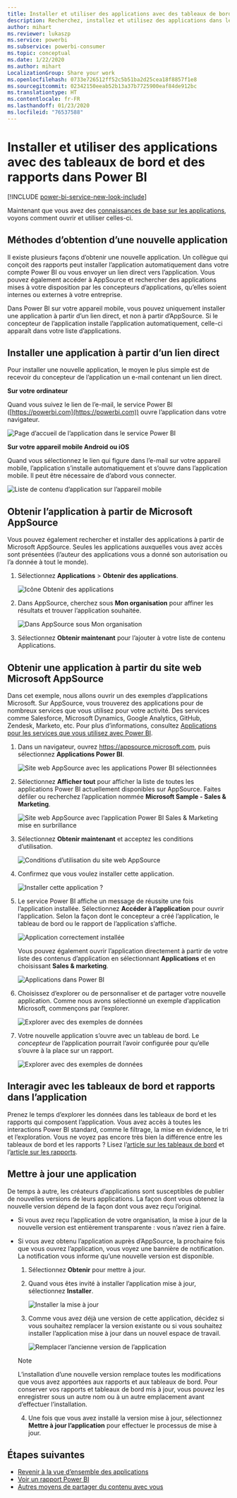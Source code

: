 ```yaml
---
title: Installer et utiliser des applications avec des tableaux de bord et des rapports dans Power BI
description: Recherchez, installez et utilisez des applications dans le service Power BI.
author: mihart
ms.reviewer: lukaszp
ms.service: powerbi
ms.subservice: powerbi-consumer
ms.topic: conceptual
ms.date: 1/22/2020
ms.author: mihart
LocalizationGroup: Share your work
ms.openlocfilehash: 0733e726512ff52c5b51ba2d25cea18f8857f1e8
ms.sourcegitcommit: 02342150eeab52b13a37b7725900eaf84de912bc
ms.translationtype: HT
ms.contentlocale: fr-FR
ms.lasthandoff: 01/23/2020
ms.locfileid: "76537588"
---
```

# <a name="install-and-use-apps-with-dashboards-and-reports-in-power-bi"></a>Installer et utiliser des applications avec des tableaux de bord et des rapports dans Power BI

[!INCLUDE [power-bi-service-new-look-include](../includes/power-bi-service-new-look-include.md)]

Maintenant que vous avez des [connaissances de base sur les applications](end-user-apps.md), voyons comment ouvrir et utiliser celles-ci. 

## <a name="ways-to-get-a-new-app"></a>Méthodes d’obtention d’une nouvelle application
Il existe plusieurs façons d’obtenir une nouvelle application. Un collègue qui conçoit des rapports peut installer l’application automatiquement dans votre compte Power BI ou vous envoyer un lien direct vers l’application. Vous pouvez également accéder à AppSource et rechercher des applications mises à votre disposition par les concepteurs d’applications, qu’elles soient internes ou externes à votre entreprise. 

Dans Power BI sur votre appareil mobile, vous pouvez uniquement installer une application à partir d’un lien direct, et non à partir d’AppSource. Si le concepteur de l’application installe l’application automatiquement, celle-ci apparaît dans votre liste d’applications.

## <a name="install-an-app-from-a-direct-link"></a>Installer une application à partir d’un lien direct
Pour installer une nouvelle application, le moyen le plus simple est de recevoir du concepteur de l’application un e-mail contenant un lien direct.  

**Sur votre ordinateur** 

Quand vous suivez le lien de l’e-mail, le service Power BI ([https://powerbi.com](https://powerbi.com)) ouvre l’application dans votre navigateur. 

![Page d’accueil de l’application dans le service Power BI](./media/end-user-app-view/power-bi-app-from-link.png)

**Sur votre appareil mobile Android ou iOS** 

Quand vous sélectionnez le lien qui figure dans l’e-mail sur votre appareil mobile, l’application s’installe automatiquement et s’ouvre dans l’application mobile. Il peut être nécessaire de d’abord vous connecter. 

![Liste de contenu d’application sur l’appareil mobile](./media/end-user-app-view/power-bi-ios.png)

## <a name="get-the-app-from-microsoft-appsource"></a>Obtenir l’application à partir de Microsoft AppSource
Vous pouvez également rechercher et installer des applications à partir de Microsoft AppSource. Seules les applications auxquelles vous avez accès sont présentées (l’auteur des applications vous a donné son autorisation ou l’a donnée à tout le monde).

1. Sélectionnez **Applications**  > **Obtenir des applications**. 
   
    ![Icône Obtenir des applications](./media/end-user-app-view/power-bi-get-app2.png)    
2. Dans AppSource, cherchez sous **Mon organisation** pour affiner les résultats et trouver l’application souhaitée.
   
    ![Dans AppSource sous Mon organisation](./media/end-user-app-view/power-bi-opportunity-app.png)
3. Sélectionnez **Obtenir maintenant** pour l’ajouter à votre liste de contenu Applications. 

## <a name="get-an-app-from-the-microsoft-appsource-website"></a>Obtenir une application à partir du site web Microsoft AppSource 

Dans cet exemple, nous allons ouvrir un des exemples d’applications Microsoft. Sur AppSource, vous trouverez des applications pour de nombreux services que vous utilisez pour votre activité.  Des services comme Salesforce, Microsoft Dynamics, Google Analytics, GitHub, Zendesk, Marketo, etc. Pour plus d’informations, consultez [Applications pour les services que vous utilisez avec Power BI](../service-connect-to-services.md). 

1. Dans un navigateur, ouvrez https://appsource.microsoft.com, puis sélectionnez **Applications Power BI**.

    ![Site web AppSource avec les applications Power BI sélectionnées  ](./media/end-user-apps/power-bi-appsource.png)


2. Sélectionnez **Afficher tout** pour afficher la liste de toutes les applications Power BI actuellement disponibles sur AppSource. Faites défiler ou recherchez l’application nommée **Microsoft Sample - Sales & Marketing**.

    ![Site web AppSource avec l’application Power BI Sales & Marketing mise en surbrillance  ](./media/end-user-apps/power-bi-appsource-samples.png)

3. Sélectionnez **Obtenir maintenant** et acceptez les conditions d’utilisation.

    ![Conditions d’utilisation du site web AppSource ](./media/end-user-apps/power-bi-permission.png)


4. Confirmez que vous voulez installer cette application.

    ![Installer cette application ?  ](./media/end-user-apps/power-bi-app-install.png)

5. Le service Power BI affiche un message de réussite une fois l’application installée. Sélectionnez **Accéder à l’application** pour ouvrir l’application. Selon la façon dont le concepteur a créé l’application, le tableau de bord ou le rapport de l’application s’affiche.

    ![Application correctement installée ](./media/end-user-apps/power-bi-app-ready.png)

    Vous pouvez également ouvrir l’application directement à partir de votre liste des contenus d’application en sélectionnant **Applications** et en choisissant **Sales & marketing**.

    ![Applications dans Power BI](./media/end-user-apps/power-bi-apps.png)


6. Choisissez d’explorer ou de personnaliser et de partager votre nouvelle application. Comme nous avons sélectionné un exemple d’application Microsoft, commençons par l’explorer. 

    ![Explorer avec des exemples de données](./media/end-user-apps/power-bi-explore.png)

7.  Votre nouvelle application s’ouvre avec un tableau de bord. Le *concepteur* de l’application pourrait l’avoir configurée pour qu’elle s’ouvre à la place sur un rapport.  

    ![Explorer avec des exemples de données](./media/end-user-apps/power-bi-new-app.png)


## <a name="interact-with-the-dashboards-and-reports-in-the-app"></a>Interagir avec les tableaux de bord et rapports dans l’application
Prenez le temps d’explorer les données dans les tableaux de bord et les rapports qui composent l’application. Vous avez accès à toutes les interactions Power BI standard, comme le filtrage, la mise en évidence, le tri et l’exploration.  Vous ne voyez pas encore très bien la différence entre les tableaux de bord et les rapports ?  Lisez l’[article sur les tableaux de bord](end-user-dashboards.md) et l’[article sur les rapports](end-user-reports.md).  

## <a name="update-an-app"></a>Mettre à jour une application 

De temps à autre, les créateurs d’applications sont susceptibles de publier de nouvelles versions de leurs applications. La façon dont vous obtenez la nouvelle version dépend de la façon dont vous avez reçu l’original. 

* Si vous avez reçu l’application de votre organisation, la mise à jour de la nouvelle version est entièrement transparente : vous n’avez rien à faire. 

* Si vous avez obtenu l’application auprès d’AppSource, la prochaine fois que vous ouvrez l’application, vous voyez une bannière de notification. La notification vous informe qu’une nouvelle version est disponible. 

    1. Sélectionnez **Obtenir** pour mettre à jour.  

        <!--![App update notification](./media/end-user-app-view/power-bi-new-app-version-notification.png) -->

    2. Quand vous êtes invité à installer l’application mise à jour, sélectionnez **Installer**. 

        ![Installer la mise à jour](./media/end-user-app-view/power-bi-install.png) 

    3. Comme vous avez déjà une version de cette application, décidez si vous souhaitez remplacer la version existante ou si vous souhaitez installer l’application mise à jour dans un nouvel espace de travail.   

        ![Remplacer l’ancienne version de l’application](./media/end-user-app-view/power-bi-already-installed.png) 


    > [!NOTE] 
    > L’installation d’une nouvelle version remplace toutes les modifications que vous avez apportées aux rapports et aux tableaux de bord. Pour conserver vos rapports et tableaux de bord mis à jour, vous pouvez les enregistrer sous un autre nom ou à un autre emplacement avant d’effectuer l’installation. 

    4. Une fois que vous avez installé la version mise à jour, sélectionnez **Mettre à jour l’application** pour effectuer le processus de mise à jour. 

    <!--![Update app](./media/end-user-app-view/power-bi-new-app-version-update-app.png) -->


## <a name="next-steps"></a>Étapes suivantes
* [Revenir à la vue d’ensemble des applications](end-user-apps.md)
* [Voir un rapport Power BI](end-user-report-open.md)
* [Autres moyens de partager du contenu avec vous](end-user-shared-with-me.md)

